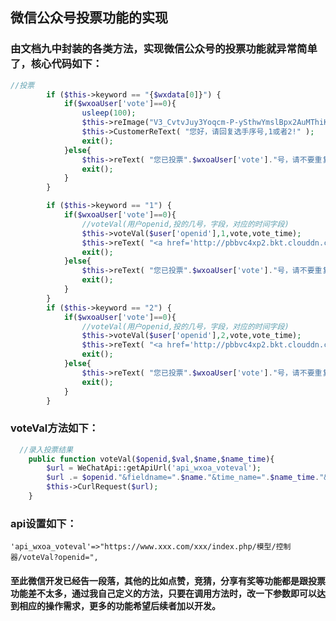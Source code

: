 ## 微信公众号投票功能的实现
### 由文档九中封装的各类方法，实现微信公众号的投票功能就异常简单了，核心代码如下：
```php
//投票
		if ($this->keyword == "{$wxdata[0]}") {
			if($wxoaUser['vote']==0){
				usleep(100);
				$this->reImage("V3_CvtvJuy3Yoqcm-P-ySthwYmslBpx2AuMThiKlJnP2Kpu_RfhQ72C6U1ZnwgC0");
				$this->CustomerReText( "您好，请回复选手序号,1或者2!" );
				exit();
			}else{
				$this->reText( "您已投票".$wxoaUser['vote']."号，请不要重复投票！" );
				exit();
			}
		}

		if ($this->keyword == "1") {
			if($wxoaUser['vote']==0){
				//voteVal(用户openid,投的几号，字段，对应的时间字段)
				$this->voteVal($user['openid'],1,vote,vote_time);
				$this->reText( "<a href='http://pbbvc4xp2.bkt.clouddn.com/test.jpg'>投票1号成功，领取福利!</a>" );
				exit();
			}else{
				$this->reText( "您已投票".$wxoaUser['vote']."号，请不要重复投票！" );
				exit();
			}
		}
		if ($this->keyword == "2") {
			if($wxoaUser['vote']==0){
				//voteVal(用户openid,投的几号，字段，对应的时间字段)
				$this->voteVal($user['openid'],2,vote,vote_time);
				$this->reText( "<a href='http://pbbvc4xp2.bkt.clouddn.com/test.jpg'>投票2号成功，领取福利!</a>" );
				exit();
			}else{
				$this->reText( "您已投票".$wxoaUser['vote']."号，请不要重复投票！" );
				exit();
			}
		}
```
### voteVal方法如下：
```php
  //录入投票结果
    public function voteVal($openid,$val,$name,$name_time){
        $url = WeChatApi::getApiUrl('api_wxoa_voteval');
        $url .= $openid."&fieldname=".$name."&time_name=".$name_time."&val=".$val;
        $this->CurlRequest($url);
    }
```
### api设置如下：
`'api_wxoa_voteval'=>"https://www.xxx.com/xxx/index.php/模型/控制器/voteVal?openid=",`


#### 至此微信开发已经告一段落，其他的比如点赞，竞猜，分享有奖等功能都是跟投票功能差不太多，通过我自己定义的方法，只要在调用方法时，改一下参数即可以达到相应的操作需求，更多的功能希望后续者加以开发。